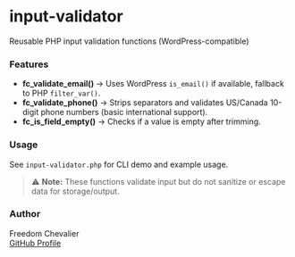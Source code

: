# input-validator  
Reusable PHP input validation functions (WordPress-compatible)

### Features

- **fc_validate_email()** → Uses WordPress `is_email()` if available, fallback to PHP `filter_var()`.
- **fc_validate_phone()** → Strips separators and validates US/Canada 10-digit phone numbers (basic international support).
- **fc_is_field_empty()** → Checks if a value is empty after trimming.

### Usage

See `input-validator.php` for CLI demo and example usage.

> ⚠ **Note:** These functions validate input but do not sanitize or escape data for storage/output.

### Author

Freedom Chevalier  
[GitHub Profile](https://github.com/chevaliercreates/)
